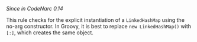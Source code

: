 *Since in CodeNarc 0.14*

This rule checks for the explicit instantiation of a `LinkedHashMap`
using the no-arg constructor. In Groovy, it is best to replace `new
LinkedHashMap()` with `[:]`, which creates the same object.
